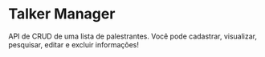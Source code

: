 # Talker Manager

API de CRUD de uma lista de palestrantes. Você pode cadastrar, visualizar, pesquisar, editar e excluir informações!
